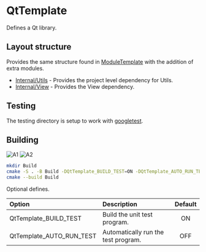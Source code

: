 # QtTemplate

Defines a Qt library.

## Layout structure

Provides the same structure found in [ModuleTemplate](https://github.com/chcly/ModuleTemplate) with the addition of extra modules.

+ [Internal/Utils](https://github.com/chcly/Module.Utils) - Provides the project level dependency for Utils.
+ [Internal/View](https://github.com/chcly/Module.View) - Provides the View dependency.

## Testing

The testing directory is setup to work with [googletest](https://github.com/google/googletest).

## Building

![A1](https://github.com/chcly/QtTemplate/actions/workflows/build-linux.yml/badge.svg)
![A2](https://github.com/chcly/QtTemplate/actions/workflows/build-windows.yml/badge.svg)

```sh
mkdir Build
cmake -S . -B Build -DQtTemplate_BUILD_TEST=ON -DQtTemplate_AUTO_RUN_TEST=ON
cmake --build Build
```

Optional defines.

| Option                      | Description                                          | Default |
|:----------------------------|:-----------------------------------------------------|:-------:|
| QtTemplate_BUILD_TEST         | Build the unit test program.                         |   ON    |
| QtTemplate_AUTO_RUN_TEST      | Automatically run the test program.                  |   OFF   |


